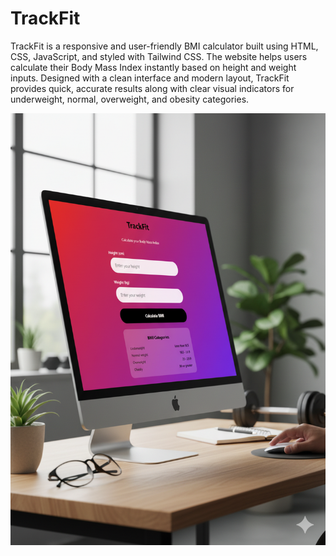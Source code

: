 # TrackFit
TrackFit is a responsive and user-friendly BMI calculator built using HTML, CSS, JavaScript, and styled with Tailwind CSS.
The website helps users calculate their Body Mass Index instantly based on height and weight inputs. 
Designed with a clean interface and modern layout, TrackFit provides quick, accurate results along with clear visual indicators for underweight, normal, overweight, and obesity categories.

![image alt](https://github.com/Vishnu-11124/TrackFit/blob/0a14afdb15f19ff7cb2f925c41e5cfd256d77e1a/TrackFit.png)
